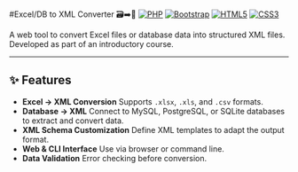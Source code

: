 #Excel/DB to XML Converter 🗃️➡️📄
[![PHP](https://img.shields.io/badge/PHP-777BB4?style=for-the-badge&logo=php&logoColor=white)](https://www.php.net/)
[![Bootstrap](https://img.shields.io/badge/Bootstrap-563D7C?style=for-the-badge&logo=bootstrap&logoColor=white)](https://getbootstrap.com/)
[![HTML5](https://img.shields.io/badge/HTML5-E34F26?style=for-the-badge&logo=html5&logoColor=white)](https://developer.mozilla.org/docs/Web/HTML)
[![CSS3](https://img.shields.io/badge/CSS3-1572B6?style=for-the-badge&logo=css3&logoColor=white)](https://developer.mozilla.org/docs/Web/CSS)

A web tool to convert Excel files or database data into structured XML files. Developed as part of an introductory course.

---

## ✨ Features

- **Excel → XML Conversion**
Supports `.xlsx`, `.xls`, and `.csv` formats.
- **Database → XML**
Connect to MySQL, PostgreSQL, or SQLite databases to extract and convert data.
- **XML Schema Customization**
Define XML templates to adapt the output format.
- **Web & CLI Interface**
Use via browser or command line.
- **Data Validation**
Error checking before conversion.
